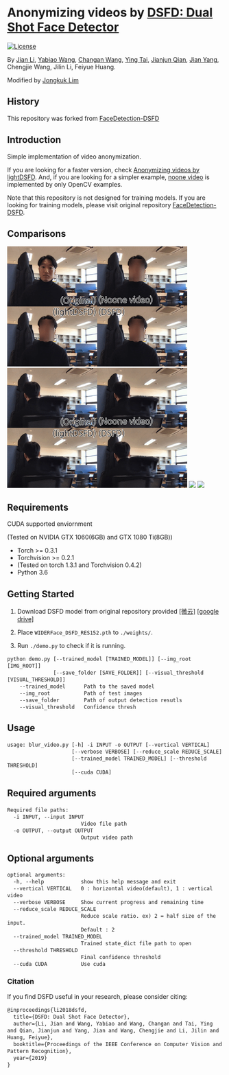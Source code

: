 # Anonymizing videos by [DSFD: Dual Shot Face Detector](https://arxiv.org/abs/1810.10220)

[![License](https://img.shields.io/badge/license-BSD-blue.svg)](LICENSE)

By [Jian Li](https://lijiannuist.github.io/), [Yabiao Wang](https://github.com/ChaunceyWang), [Changan Wang](https://github.com/HiKapok), [Ying Tai](https://tyshiwo.github.io/), [Jianjun Qian](http://www.escience.cn/people/JianjunQian/index.html), [Jian Yang](https://scholar.google.com/citations?user=6CIDtZQAAAAJ&hl=zh-CN&oi=sra), Chengjie Wang, Jilin Li, Feiyue Huang.

Modified by [Jongkuk Lim](http://limjk.com?refer=github_DSFD)

## History
This repository was forked from [FaceDetection-DSFD](https://github.com/TencentYoutuResearch/FaceDetection-DSFD)


## Introduction
Simple implementation of video anonymization.

If you are looking for a faster version, check [Anonymizing videos by lightDSFD](https://github.com/JeiKeiLim/lightDSFD). 
And, if you are looking for a simpler example, [noone video](https://github.com/JeiKeiLim/noone_video) is implemented by only OpenCV examples.

Note that this repository is not designed for training models. If you are looking for training models, please visit original repository [FaceDetection-DSFD](https://github.com/TencentYoutuResearch/FaceDetection-DSFD).

## Comparisons

<img src="https://github.com/JeiKeiLim/mygifcontainer/raw/master/deep_face_detector/compare_01.gif" />

<img src="https://github.com/JeiKeiLim/mygifcontainer/raw/master/deep_face_detector/compare_02.gif" />

<img src="https://github.com/JeiKeiLim/mygifcontainer/raw/master/deep_face_detector/compare_03.gif" />

<img src="https://github.com/JeiKeiLim/mygifcontainer/raw/master/deep_face_detector/compare_04.gif" />


## Requirements
CUDA supported enviornment

(Tested on NVIDIA GTX 1060(6GB) and GTX 1080 Ti(8GB))

- Torch >= 0.3.1
- Torchvision >= 0.2.1
- (Tested on torch 1.3.1 and Torchvision 0.4.2)
- Python 3.6

## Getting Started

1. Download DSFD model from original repository provided [[微云]](https://share.weiyun.com/567x0xQ) [[google drive]](https://drive.google.com/file/d/1WeXlNYsM6dMP3xQQELI-4gxhwKUQxc3-/view?usp=sharing) 
2. Place `WIDERFace_DSFD_RES152.pth` to `./weights/`.
  
3. Run `./demo.py` to check if it is running.
```
python demo.py [--trained_model [TRAINED_MODEL]] [--img_root  [IMG_ROOT]] 
               [--save_folder [SAVE_FOLDER]] [--visual_threshold [VISUAL_THRESHOLD]] 
    --trained_model      Path to the saved model
    --img_root           Path of test images
    --save_folder        Path of output detection resutls
    --visual_threshold   Confidence thresh
```


## Usage
```
usage: blur_video.py [-h] -i INPUT -o OUTPUT [--vertical VERTICAL]
                     [--verbose VERBOSE] [--reduce_scale REDUCE_SCALE]
                     [--trained_model TRAINED_MODEL] [--threshold THRESHOLD]
                     [--cuda CUDA]
```

## Required arguments
```
Required file paths:
  -i INPUT, --input INPUT
                        Video file path
  -o OUTPUT, --output OUTPUT
                        Output video path
```

## Optional arguments
```
optional arguments:
  -h, --help            show this help message and exit
  --vertical VERTICAL   0 : horizontal video(default), 1 : vertical video
  --verbose VERBOSE     Show current progress and remaining time
  --reduce_scale REDUCE_SCALE
                        Reduce scale ratio. ex) 2 = half size of the input.
                        Default : 2
  --trained_model TRAINED_MODEL
                        Trained state_dict file path to open
  --threshold THRESHOLD
                        Final confidence threshold
  --cuda CUDA           Use cuda
```


### Citation
If you find DSFD useful in your research, please consider citing: 
```
@inproceedings{li2018dsfd,
  title={DSFD: Dual Shot Face Detector},
  author={Li, Jian and Wang, Yabiao and Wang, Changan and Tai, Ying and Qian, Jianjun and Yang, Jian and Wang, Chengjie and Li, Jilin and Huang, Feiyue},
  booktitle={Proceedings of the IEEE Conference on Computer Vision and Pattern Recognition},
  year={2019}
}
```
